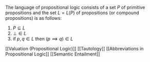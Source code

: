The language of propositional logic consists of a set $P$ of primitive propositions and the set $L=L(P)$ of propositions (or compound propositions) is as follows:
1. $P\subseteq L$
2. $\bot\in L$
3. if $p,q\in L$ then $(p \implies q)\in L$

[[Valuation (Propositional Logic)]]
[[Tautology]]
[[Abbreviations in Propositional Logic]]
[[Semantic Entailment]]